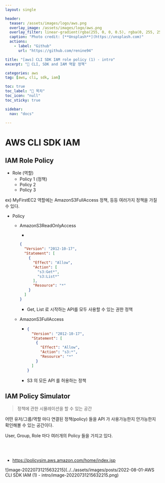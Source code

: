 ```yaml
---
layout: single

header:
  teaser: /assets/images/logo/aws.png
  overlay_image: /assets/images/logo/aws.png
  overlay_filter: linear-gradient(rgba(255, 0, 0, 0.5), rgba(0, 255, 255, 0.5))
  caption: "Photo credit: [**Unsplash**](https://unsplash.com)"
  actions:
    - label: "Github"
      url: "https://github.com/renine94"

title: "[aws] CLI SDK IAM role policy (1) - intro"
excerpt: "🚀 CLI, SDK and IAM 역할 정책"

categories: aws
tag: [aws, cli, sdk, iam]

toc: true
toc_label: "📕 목차"
toc_icon: "null"
toc_sticky: true

sidebar:
  nav: "docs"

---
```


# AWS CLI SDK IAM



## IAM Role Policy

- Role (역할)
  - Policy 1 (정책)
  - Policy 2
  - Policy 3

ex) MyFirstEC2 역할에는 AmazonS3FullAccess 정책, 등등 여러가지 정책을 가질 수 있다.





- Policy

  - AmazonS3ReadOnlyAccess

    - 

    ```json
    {
      "Version": "2012-10-17",
      "Statement": [
        {
          "Effect": "Allow",
          "Action": [
            "s3:Get*",
            "s3:List*"
          ],
          "Resource": "*"
        }
      ]
    }
    ```

    - Get, List 로 시작하는 API를 모두 사용할 수 있는 권한 정책

    

  - AmazonS3FullAccess

    - ```json
      {
        "Version": "2012-10-17",
        "Statement": [
          {
            "Effect": "Allow",
            "Action": "s3:*",
            "Resource": "*"
          }
        ]
      }
      ```

    - S3 의 모든 API 를 허용하는 정책





## IAM Policy Simulator

> 정책에 관한 시뮬레이션을 할 수 있는 공간

어떤 유저/그룹/역할 마다 연결된 정책(policy) 들을 API 가 사용가능한지 안가능한지 확인해볼 수 있는 공간이다.

User, Group, Role 마다 여러개의 Policy 들을 가지고 있다.

<br><br>

- https://policysim.aws.amazon.com/home/index.jsp

![image-20220731215632215](../../assets/images/posts/2022-08-01-AWS CLI SDK IAM (1) - intro/image-20220731215632215.png)